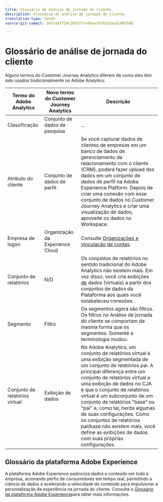 ```yaml
---
title: Glossário de análise de jornada do cliente
description: Glossário de análise de jornada do cliente.
translation-type: tm+mt
source-git-commit: 36fcdaff24c3055f7ce45eecb7631baa3c087bdb

---
```



# Glossário de análise de jornada do cliente

Alguns termos do Customer Journey Analytics diferem de como eles têm sido usados tradicionalmente no Adobe Analytics:

| Termo do Adobe Analytics | Novo termo do Customer Journey Analytics | Descrição |
|---|---|---|
| Classificação | Conjunto de dados de pesquisa | ... |
| Atributo do cliente | Conjunto de dados de perfil | Se você capturar dados de clientes de empresas em um banco de dados de gerenciamento de relacionamento com o cliente (CRM), poderá fazer upload dos dados em um conjunto de dados de perfil na Adobe Experience Platform. Depois de criar uma conexão com esse conjunto de dados no Customer Journey Analytics e criar uma visualização de dados, aproveite os dados no Workspace. |
| Empresa de logon | Organização da Experience Cloud | Consulte [Organizações e vinculação de contas](https://docs.adobe.com/content/help/en/core-services/interface/manage-users-and-products/organizations.html#topic_C31CB834F109465A82ED57FF0563B3F1). |
| Conjunto de relatórios | N/D | Os conjuntos de relatórios no sentido tradicional do Adobe Analytics não existem mais. Em vez disso, você cria exibições [de](/help/data-views/create-dataview.md) dados (virtuais) a partir dos conjuntos de dados da Plataforma aos quais você estabeleceu conexões. |
| Segmento | Filtro | Os segmentos agora são filtros. Os filtros no Análise de jornada do cliente se comportam da mesma forma que os segmentos. Somente a terminologia mudou. |
| Conjunto de relatórios virtual | Exibição de dados | No Adobe Analytics, um conjunto de relatórios virtual é uma exibição segmentada de um conjunto de relatórios pai. A principal diferença entre um conjunto de relatórios virtual e uma exibição de dados no CJA é que o conjunto de relatórios virtual é um subconjunto de um conjunto de relatórios &quot;base&quot; ou &quot;pai&quot; e, como tal, herda algumas de suas configurações. Como os conjuntos de relatórios pai/base não existem mais, você define as exibições de dados com suas próprias configurações. |

## Glossário da plataforma Adobe Experience

A plataforma Adobe Experience padroniza dados e conteúdo em toda a empresa, acionando perfis de consumidores em tempo real, permitindo a ciência de dados e acelerando a velocidade do conteúdo para impulsionar a personalização da experiência na jornada do cliente.
Consulte o [Glossário da plataforma Adobe Experience](https://www.adobe.io/apis/experienceplatform/home/services/acp-glossary.html)para obter mais informações.
